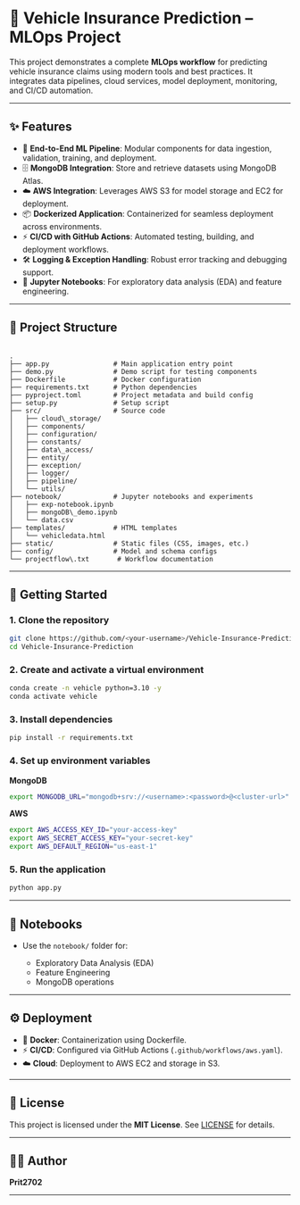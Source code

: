 # 🚗 Vehicle Insurance Prediction – MLOps Project  

This project demonstrates a complete **MLOps workflow** for predicting vehicle insurance claims using modern tools and best practices. It integrates data pipelines, cloud services, model deployment, monitoring, and CI/CD automation.  

---

## ✨ Features  

- 🔄 **End-to-End ML Pipeline**: Modular components for data ingestion, validation, training, and deployment.  
- 🗄️ **MongoDB Integration**: Store and retrieve datasets using MongoDB Atlas.  
- ☁️ **AWS Integration**: Leverages AWS S3 for model storage and EC2 for deployment.  
- 📦 **Dockerized Application**: Containerized for seamless deployment across environments.  
- ⚡ **CI/CD with GitHub Actions**: Automated testing, building, and deployment workflows.  
- 🛠️ **Logging & Exception Handling**: Robust error tracking and debugging support.  
- 📓 **Jupyter Notebooks**: For exploratory data analysis (EDA) and feature engineering.  

---

## 📂 Project Structure  

```

.
├── app.py                # Main application entry point
├── demo.py               # Demo script for testing components
├── Dockerfile            # Docker configuration
├── requirements.txt      # Python dependencies
├── pyproject.toml        # Project metadata and build config
├── setup.py              # Setup script
├── src/                  # Source code
│   ├── cloud\_storage/
│   ├── components/
│   ├── configuration/
│   ├── constants/
│   ├── data\_access/
│   ├── entity/
│   ├── exception/
│   ├── logger/
│   ├── pipeline/
│   └── utils/
├── notebook/             # Jupyter notebooks and experiments
│   ├── exp-notebook.ipynb
│   ├── mongoDB\_demo.ipynb
│   └── data.csv
├── templates/            # HTML templates
│   └── vehicledata.html
├── static/               # Static files (CSS, images, etc.)
├── config/               # Model and schema configs
└── projectflow\.txt       # Workflow documentation

````

---

## 🚀 Getting Started  

### 1. Clone the repository  
```bash
git clone https://github.com/<your-username>/Vehicle-Insurance-Prediction.git
cd Vehicle-Insurance-Prediction
````

### 2. Create and activate a virtual environment

```bash
conda create -n vehicle python=3.10 -y
conda activate vehicle
```

### 3. Install dependencies

```bash
pip install -r requirements.txt
```

### 4. Set up environment variables

**MongoDB**

```bash
export MONGODB_URL="mongodb+srv://<username>:<password>@<cluster-url>"
```

**AWS**

```bash
export AWS_ACCESS_KEY_ID="your-access-key"
export AWS_SECRET_ACCESS_KEY="your-secret-key"
export AWS_DEFAULT_REGION="us-east-1"
```

### 5. Run the application

```bash
python app.py
```

---

## 🧪 Notebooks

* Use the `notebook/` folder for:

  * Exploratory Data Analysis (EDA)
  * Feature Engineering
  * MongoDB operations

---

## ⚙️ Deployment

* 🐳 **Docker**: Containerization using Dockerfile.
* ⚡ **CI/CD**: Configured via GitHub Actions (`.github/workflows/aws.yaml`).
* ☁️ **Cloud**: Deployment to AWS EC2 and storage in S3.

---

## 📜 License

This project is licensed under the **MIT License**. See [LICENSE](LICENSE) for details.

---

## 👨‍💻 Author

**Prit2702**

---
